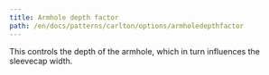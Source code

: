 ```yaml
---
title: Armhole depth factor
path: /en/docs/patterns/carlton/options/armholedepthfactor
---
```


This controls the depth of the armhole, which in turn influences the sleevecap width.